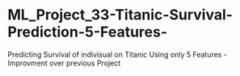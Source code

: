 # ML_Project_33-Titanic-Survival-Prediction-5-Features-
Predicting Survival of indivisual on Titanic Using only 5 Features - Improvment over previous Project
